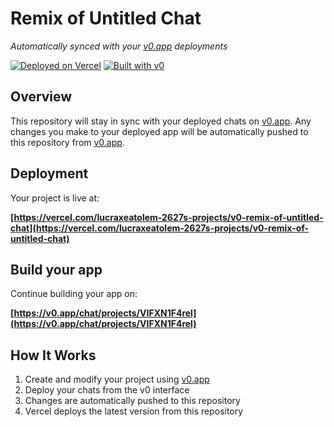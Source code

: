 # Remix of Untitled Chat

*Automatically synced with your [v0.app](https://v0.app) deployments*

[![Deployed on Vercel](https://img.shields.io/badge/Deployed%20on-Vercel-black?style=for-the-badge&logo=vercel)](https://vercel.com/lucraxeatolem-2627s-projects/v0-remix-of-untitled-chat)
[![Built with v0](https://img.shields.io/badge/Built%20with-v0.app-black?style=for-the-badge)](https://v0.app/chat/projects/VIFXN1F4rel)

## Overview

This repository will stay in sync with your deployed chats on [v0.app](https://v0.app).
Any changes you make to your deployed app will be automatically pushed to this repository from [v0.app](https://v0.app).

## Deployment

Your project is live at:

**[https://vercel.com/lucraxeatolem-2627s-projects/v0-remix-of-untitled-chat](https://vercel.com/lucraxeatolem-2627s-projects/v0-remix-of-untitled-chat)**

## Build your app

Continue building your app on:

**[https://v0.app/chat/projects/VIFXN1F4rel](https://v0.app/chat/projects/VIFXN1F4rel)**

## How It Works

1. Create and modify your project using [v0.app](https://v0.app)
2. Deploy your chats from the v0 interface
3. Changes are automatically pushed to this repository
4. Vercel deploys the latest version from this repository